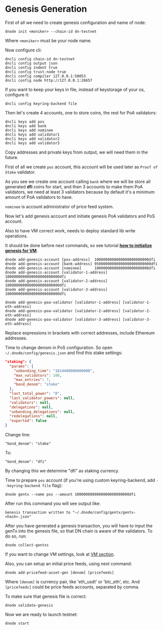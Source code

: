 # Genesis Generation

First of all we need to create genesis configuration and name of node:

    dnode init <moniker> --chain-id dn-testnet

Where `<moniker>` must be your node name.

Now configure cli:

    dncli config chain-id dn-testnet
    dncli config output json
    dncli config indent true
    dncli config trust-node true
    dncli config compiler 127.0.0.1:50053
    dncli config node http://127.0.0.1:26657

If you want to keep your keys in file, instead of keystorage of your os, configure it:

    dncli config keyring-backend file

Then let's create 4 accounts, one to store coins, the rest for PoA validators:

    dncli keys add pos
    dncli keys add bank
    dncli keys add nominee
    dncli keys add validator1
    dncli keys add validator2
    dncli keys add validator3

Copy addresses and private keys from output, we will need them in the future.

First of all we create `pos` account, this account will be used later as `Proof of Stake` validator.

As you see we create one account calling `bank` where we will be store all generated **dfi** coins for start,
and then 3 accounts to make them PoA validators, we need at least 3 validators because by default it's a minimum amount of PoA validators to have.

`nominee` is account administrator of price feed system.

Now let's add genesis account and initiate genesis PoA validators and PoS account.

Also to have VM correct work, needs to deploy standard lib write operations.

It should be done before next commands, so see tutorial **[how to initialize genesis for VM](/docs/vm.md#genesis-compilation)**.

    dnode add-genesis-account [pos-address]  1000000000000000000000000dfi
    dnode add-genesis-account [bank-address] 95000000000000000000000000dfi
    dnode add-genesis-account [nominee]      1000000000000000000000000dfi
    dnode add-genesis-account [validator-1-address]  1000000000000000000000000dfi
    dnode add-genesis-account [validator-2-address]  1000000000000000000000000dfi
    dnode add-genesis-account [validator-3-address]  1000000000000000000000000dfi

    dnode add-genesis-poa-validator [validator-1-address] [validator-1-eth-address]
    dnode add-genesis-poa-validator [validator-2-address] [validator-2-eth-address]
    dnode add-genesis-poa-validator [validator-3-address] [validator-3-eth-address]

Replace expressions in brackets with correct addresses, include Ethereum addresses.

Time to change denom in PoS configuration.
So open `~/.dnode/config/genesis.json` and find this stake settings:

```json
"staking": {
  "params": {
    "unbonding_time": "1814400000000000",
    "max_validators": 100,
    "max_entries": 7,
    "bond_denom": "stake"
  },
  "last_total_power": "0",
  "last_validator_powers": null,
  "validators": null,
  "delegations": null,
  "unbonding_delegations": null,
  "redelegations": null,
  "exported": false
}
```

Change line:

    "bond_denom": "stake"
To:

    "bond_denom": "dfi"

By changing this we determine "dfi" as staking currency.

Time to prepare `pos` account (if you're using custom keyring-backend, add `--keyring-backend file` flag):

    dnode gentx --name pos --amount 1000000000000000000000000dfi

After run this command you will see output like:

    Genesis transaction written to "~/.dnode/config/gentx/gentx-<hash>.json"

After you have generated a genesis transaction, you will have to input the genTx into the genesis file, so that DN chain is aware of the validators. To do so, run:

    dnode collect-gentxs

If you want to change VM settings, look at [VM section](#configuration).

Also, you can setup an initial price feeds, using next command:

    dnode add-pricefeed-asset-gen [denom] [pricefeeds]

Where `[denom]` is currency pair, like 'eth_usdt' or 'btc_eth', etc.
And `[pricefeeds]` could be price feeds accounts, separated by comma.

To make sure that genesis file is correct:

    dnode validate-genesis

Now we are ready to launch testnet:

    dnode start
